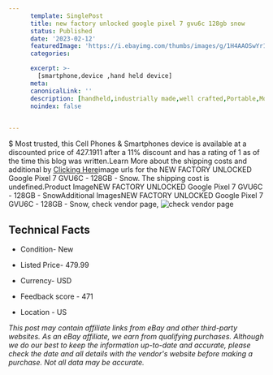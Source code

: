 ```yaml
---
      template: SinglePost
      title: new factory unlocked google pixel 7 gvu6c 128gb snow
      status: Published
      date: '2023-02-12'
      featuredImage: 'https://i.ebayimg.com/thumbs/images/g/1H4AAOSwYr1jUJQ6/s-l225.jpg'
      categories: 

      excerpt: >-
        [smartphone,device ,hand held device]
      meta:
      canonicalLink: ''
      description: [handheld,industrially made,well crafted,Portable,Mobile,Compact,Convenient,Lightweight,Maneuverable,Man-portable,Miniature,Carriable,Hand-held,Light,Holdable,Transportable,Mobile device,Pocket-sized,On-the-go,Wireless,Cordless,Compact size,Convenient size, smartphone,device ,hand held device]
      noindex: false

        
---
```

$
    Most trusted, this Cell Phones & Smartphones device is available at a discounted price of 427.1911 after a 11% discount and has a rating of 1 as of the time this blog was written.Learn More about the shipping costs and additional by [Clicking Here](https://www.ebay.com/itm/285007933846?hash=item425bcbf196%3Ag%3A1H4AAOSwYr1jUJQ6&mkevt=1&mkcid=1&mkrid=711-53200-19255-0&campid=%253CePNCampaignId%253E&customid=%253CreferenceId%253E&toolid=10049)image urls for the NEW FACTORY UNLOCKED Google Pixel 7 GVU6C - 128GB - Snow. The shipping cost is undefined.Product ImageNEW FACTORY UNLOCKED Google Pixel 7 GVU6C - 128GB - SnowAdditional ImagesNEW FACTORY UNLOCKED Google Pixel 7 GVU6C - 128GB - Snow, check vendor page, ![check vendor page](https://origin-galleryplus.ebayimg.com/ws/web/285007933846_2_0_1/225x225.jpg,https://origin-galleryplus.ebayimg.com/ws/web/285007933846_3_0_1/225x225.jpg)
    
    

 ## Technical Facts 



     
      

 - Condition- New 


      

 - Listed Price- 479.99 


      

 - Currency- USD 


      

 - Feedback score - 471 


      

 - Location - US 


      
      

 *_This post may contain affiliate links from eBay and other third-party websites. As an eBay affiliate, we earn from qualifying purchases. Although we do our best to keep the information up-to-date and accurate, please check the date and all details with the vendor's website before making a purchase. Not all data may be accurate._*



    
    
    
    
    
